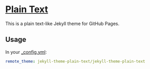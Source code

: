 # [Plain Text](https://jekyll-theme-plain-text.github.io/)

This is a plain text-like Jekyll theme for GitHub Pages.

## Usage

In your [_config.yml](_config.yml):

```yaml
remote_theme: jekyll-theme-plain-text/jekyll-theme-plain-text
```
